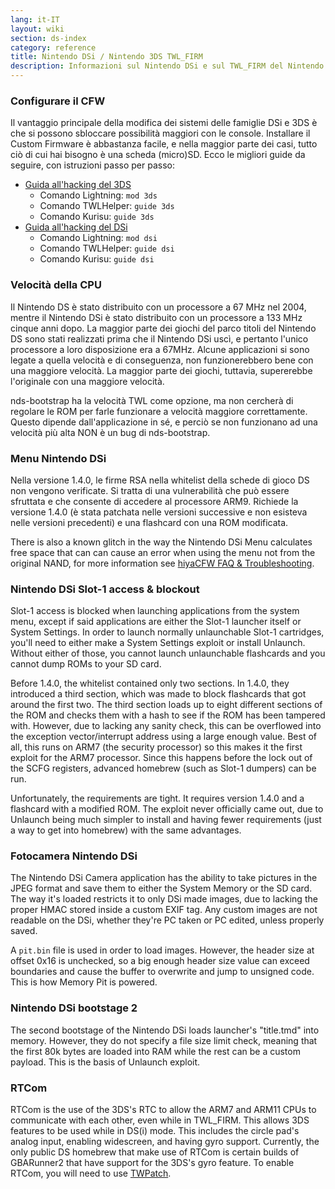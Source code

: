 ```yaml
---
lang: it-IT
layout: wiki
section: ds-index
category: reference
title: Nintendo DSi / Nintendo 3DS TWL_FIRM
description: Informazioni sul Nintendo DSi e sul TWL_FIRM del Nintendo 3DS
---
```


### Configurare il CFW
Il vantaggio principale della modifica dei sistemi delle famiglie DSi e 3DS è che si possono sbloccare possibilità maggiori con le console. Installare il Custom Firmware è abbastanza facile, e nella maggior parte dei casi, tutto ciò di cui hai bisogno è una scheda (micro)SD. Ecco le migliori guide da seguire, con istruzioni passo per passo:

- [Guida all'hacking del 3DS](https://3ds.hacks.guide)
    - Comando Lightning: `mod 3ds`
    - Comando TWLHelper: `guide 3ds`
    - Comando Kurisu: `guide 3ds`
- [Guida all'hacking del DSi](https://dsi.cfw.guide)
    - Comando Lightning: `mod dsi`
    - Comando TWLHelper: `guide dsi`
    - Comando Kurisu: `guide dsi`

### Velocità della CPU
Il Nintendo DS è stato distribuito con un processore a 67 MHz nel 2004, mentre il Nintendo DSi è stato distribuito con un processore a 133 MHz cinque anni dopo. La maggior parte dei giochi del parco titoli del Nintendo DS sono stati realizzati prima che il Nintendo DSi uscì, e pertanto l'unico processore a loro disposizione era a 67MHz. Alcune applicazioni si sono legate a quella velocità e di conseguenza, non funzionerebbero bene con una maggiore velocità. La maggior parte dei giochi, tuttavia, supererebbe l'originale con una maggiore velocità.

nds-bootstrap ha la velocità TWL come opzione, ma non cercherà di regolare le ROM per farle funzionare a velocità maggiore correttamente. Questo dipende dall'applicazione in sé, e perciò se non funzionano ad una velocità più alta NON è un bug di nds-bootstrap.

### Menu Nintendo DSi
Nella versione 1.4.0, le firme RSA nella whitelist della schede di gioco DS non vengono verificate. Si tratta di una vulnerabilità che può essere sfruttata e che consente di accedere al processore ARM9. Richiede la versione 1.4.0 (è stata patchata nelle versioni successive e non esisteva nelle versioni precedenti) e una flashcard con una ROM modificata.

There is also a known glitch in the way the Nintendo DSi Menu calculates free space that can can cause an error when using the menu not from the original NAND, for more information see [hiyaCFW FAQ & Troubleshooting](../hiyacfw/faq#the-free-space-bug).

### Nintendo DSi Slot-1 access & blockout
Slot-1 access is blocked when launching applications from the system menu, except if said applications are either the Slot-1 launcher itself or System Settings. In order to launch normally unlaunchable Slot-1 cartridges, you'll need to either make a System Settings exploit or install Unlaunch. Without either of those, you cannot launch unlaunchable flashcards and you cannot dump ROMs to your SD card.

Before 1.4.0, the whitelist contained only two sections. In 1.4.0, they introduced a third section, which was made to block flashcards that got around the first two. The third section loads up to eight different sections of the ROM and checks them with a hash to see if the ROM has been tampered with. However, due to lacking any sanity check, this can be overflowed into the exception vector/interrupt address using a large enough value. Best of all, this runs on ARM7 (the security processor) so this makes it the first exploit for the ARM7 processor. Since this happens before the lock out of the SCFG registers, advanced homebrew (such as Slot-1 dumpers) can be run.

Unfortunately, the requirements are tight. It requires version 1.4.0 and a flashcard with a modified ROM. The exploit never officially came out, due to Unlaunch being much simpler to install and having fewer requirements (just a way to get into homebrew) with the same advantages.

### Fotocamera Nintendo DSi
The Nintendo DSi Camera application has the ability to take pictures in the JPEG format and save them to either the System Memory or the SD card. The way it's loaded restricts it to only DSi made images, due to lacking the proper HMAC stored inside a custom EXIF tag. Any custom images are not readable on the DSi, whether they're PC taken or PC edited, unless properly saved.

A `pit.bin` file is used in order to load images. However, the header size at offset 0x16 is unchecked, so a big enough header size value can exceed boundaries and cause the buffer to overwrite and jump to unsigned code. This is how Memory Pit is powered.

### Nintendo DSi bootstage 2
The second bootstage of the Nintendo DSi loads launcher's "title.tmd" into memory. However, they do not specify a file size limit check, meaning that the first 80k bytes are loaded into RAM while the rest can be a custom payload. This is the basis of Unlaunch exploit.

### RTCom
RTCom is the use of the 3DS's RTC to allow the ARM7 and ARM11 CPUs to communicate with each other, even while in TWL_FIRM. This allows 3DS features to be used while in DS(i) mode. This includes the circle pad's analog input, enabling widescreen, and having gyro support. Currently, the only public DS homebrew that make use of RTCom is certain builds of GBARunner2 that have support for the 3DS's gyro feature. To enable RTCom, you will need to use [TWPatch](https://gbatemp.net/threads/542694/).
